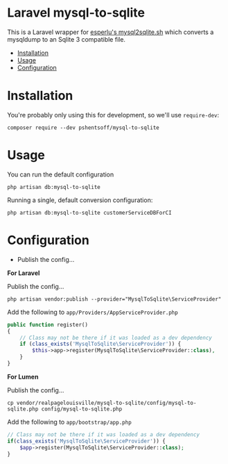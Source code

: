 # Laravel mysql-to-sqlite

This is a Laravel wrapper for [esperlu's mysql2sqlite.sh](https://gist.github.com/esperlu/943776) which converts a mysqldump to an Sqlite 3 compatible file.

* [Installation](#installation)
* [Usage](#usage)
* [Configuration](#configuration)

# Installation

You're probably only using this for development, so we'll use `require-dev`:

```
composer require --dev pshentsoff/mysql-to-sqlite
```

# Usage

You can run the default configuration

```
php artisan db:mysql-to-sqlite
```

Running a single, default conversion configuration:

```
php artisan db:mysql-to-sqlite customerServiceDBForCI
```

# Configuration

 * Publish the config...

**For Laravel**

Publish the config...

```
php artisan vendor:publish --provider="MysqlToSqlite\ServiceProvider"
```

Add the following to `app/Providers/AppServiceProvider.php`

```php
public function register()
{
    // Class may not be there if it was loaded as a dev dependency
    if (class_exists('MysqlToSqlite\ServiceProvider')) {
        $this->app->register(MysqlToSqlite\ServiceProvider::class),
    }
}
```

**For Lumen**

Publish the config...

```
cp vendor/realpagelouisville/mysql-to-sqlite/config/mysql-to-sqlite.php config/mysql-to-sqlite.php
```

Add the following to `app/bootstrap/app.php`
 
 ```php
 // Class may not be there if it was loaded as a dev dependency
 if(class_exists('MysqlToSqlite\ServiceProvider')) {
     $app->register(MysqlToSqlite\ServiceProvider::class);
 }
 ```
